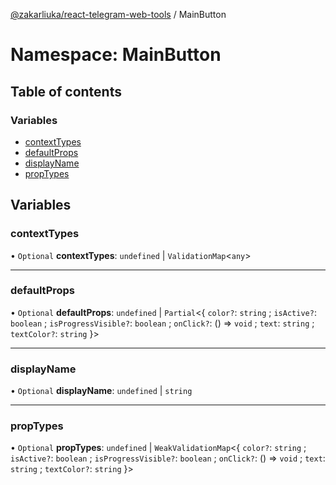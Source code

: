 [@zakarliuka/react-telegram-web-tools](../README.md) / MainButton

# Namespace: MainButton

## Table of contents

### Variables

- [contextTypes](MainButton.md#contexttypes)
- [defaultProps](MainButton.md#defaultprops)
- [displayName](MainButton.md#displayname)
- [propTypes](MainButton.md#proptypes)

## Variables

### contextTypes

• `Optional` **contextTypes**: `undefined` \| `ValidationMap`\<`any`\>

___

### defaultProps

• `Optional` **defaultProps**: `undefined` \| `Partial`\<\{ `color?`: `string` ; `isActive?`: `boolean` ; `isProgressVisible?`: `boolean` ; `onClick?`: () => `void` ; `text`: `string` ; `textColor?`: `string`  }\>

___

### displayName

• `Optional` **displayName**: `undefined` \| `string`

___

### propTypes

• `Optional` **propTypes**: `undefined` \| `WeakValidationMap`\<\{ `color?`: `string` ; `isActive?`: `boolean` ; `isProgressVisible?`: `boolean` ; `onClick?`: () => `void` ; `text`: `string` ; `textColor?`: `string`  }\>
